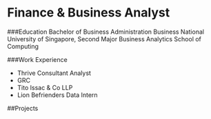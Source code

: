 # Finance & Business Analyst 

###Education
Bachelor of Business Administration Business National University of Singapore, Second Major Business Analytics School of Computing 

###Work Experience 
- Thrive Consultant Analyst
- GRC
- Tito Issac & Co LLP
- Lion Befrienders Data Intern

##Projects 


